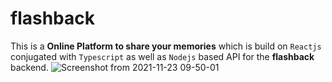# **flashback**
This is a **Online Platform to share your memories**
which is build on `Reactjs` conjugated with `Typescript` as well as `Nodejs` based API for the **flashback** backend.
![Screenshot from 2021-11-23 09-50-01](https://user-images.githubusercontent.com/52135717/142970761-f1aab6fb-85de-4e85-967b-99b4d0976613.png)
